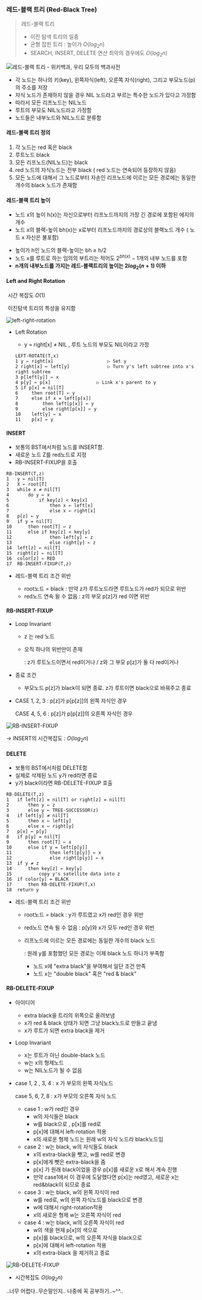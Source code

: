 ### 레드-블랙 트리 (Red-Black Tree)



> 레드-블랙 트리
>
> * 이진 탐색 트리의 일종
> * 균형 잡힌 트리 : 높이가 $O(log_2n)$
> * SEARCH, INSERT, DELETE 연산 최악의 경우에도 $O(log_2n)$ 



![레드-블랙 트리 - 위키백과, 우리 모두의 백과사전](https://upload.wikimedia.org/wikipedia/commons/thumb/6/66/Red-black_tree_example.svg/500px-Red-black_tree_example.svg.png)

* 각 노드는 하나의 키(key), 왼쪽자식(left), 오른쪽 자식(right), 그리고 부모노드(p)의 주소를 저장
* 자식 노드가 존재하지 않을 경우 NIL 노드라고 부르는 특수한 노드가 있다고 가정함
* 따라서 모든 리프노드는 NIL노드
* 루트의 부모도 NIL노드라고 가정함
* 노드들은 내부노드와 NIL노드로 분류함



#### 레드-블랙 트리 정의

1. 각 노드는 red 혹은 black
2. 루트노드 black
3. 모든 리프노드(NIL노드)는 black
4. red 노드의 자식노드는 전부 black ( red 노드는 연속되어 등장하지 않음)
5. 모든 노드에 대해서 그 노드로부터 자손인 리프노드에 이르는 모든 경로에는 동일한 개수의 black 노드가 존재함



#### 레드-블랙 트리 높이

* 노드 x의 높이 h(x)는 자신으로부터 리프노드까지의 가장 긴 경로에 포함된 에지의 개수
* 노드 x의 블랙-높이 bh(x)는 x로부터 리프노드까지의 경로상의 블랙노드 개수 ( 노드 x 자신은 불포함)

- 높이가 h인 노드의 블랙-높이는 bh ≥ h/2
- 노드 x를 루트로 하는 임의의 부트리는 적어도 $2^{bh(x)} - 1$개의 내부 노드를 포함
- **n개의 내부노드를 가지는 레드-블랙트리의 높이는 $2log_2(n+1)$ 이하**



#### Left and Right Rotation

​	시간 복잡도 $O(1)$

​	이진탐색 트리의 특성을 유지함

![left-right-rotation](C:\Users\hyemin\Desktop\left-right-rotation.PNG)



* Left Rotation

  * y = right[x] ≠ NIL , 루트 노드의 부모도 NIL이라고 가정

  ~~~pseudocode
  LEFT-ROTATE(T,x)
  1	y ← right[x]					▷ Set y
  2	right[x] ← left[y]				▷ Turn y's left subtree into x's right subtree
  3	p[left[y]] ← x
  4	p[y] ← p[x]					▷ Link x's parent to y
  5	if p[x] = nil[T]
  6		then root[T] ← y
  7		else if x = left[p[x]]
  8			then left[p[x]] ← y
  9			else right[p[x]] ← y
  10	left[y] ← x
  11	p[x] ← y
  ~~~

  

#### INSERT

* 보통의 BST에서처럼 노드를 INSERT함.
* 새로운 노드 Z를 red노드로 지정
* RB-INSERT-FIXUP을 호출

~~~pseudocode
RB-INSERT(T,z)
1	y ← nil[T]
2	X ← root[T]
3	while x ≠ nil[T]
4		do y ← x
5			if key[z] < key[x]
6				then x ← left[x]
7				else x ← right[x]
8	p[z] ← y
9	if y = nil[T]
10		then root[T] ← z
11		else if key[z] < key[y]
12				then left[y] ← z
13				else right[y] ← z
14	left[z] ← nil[T]
15	right[z] ← nil[T]
16	color[z] ← RED
17	RB-INSERT-FIXUP(T,z)
~~~

* 레드-블랙 트리 조건 위반 

  - root노드 = black : 만약 z가 루트노드라면 루트노드가 red가 되므로 위반
  - red노드 연속 될 수 없음 : z의 부모 p[z]가 red 이면 위반

  

#### RB-INSERT-FIXUP

* Loop Invariant

  - z 는 red 노드

  - 오직 하나의 위반만이 존재 

    : z가 루트노드이면서 red이거나 / z와 그 부모 p[z]가 둘 다 red이거나

* 종료 조건

  - 부모노드 p[z]가 black이 되면 종료. z가 루트이면 black으로 바꿔주고 종료

* CASE 1, 2, 3 : p[z]가 p[p[z]]의 왼쪽 자식인 경우

  CASE 4, 5, 6 : p[z]가 p[p[z]]의 오른쪽 자식인 경우

![RB-INSERT-FIXUP](C:\Users\hyemin\Desktop\RB-INSERT-FIXUP.PNG)



→ INSERT의 시간복잡도 : $O(log_2n)$



#### DELETE

* 보통의 BST에서처럼 DELETE함
* 실제로 삭제된 노드 y가 red라면 종료
* y가 black이라면 RB-DELETE-FIXUP 호출

~~~pseudocode
RB-DELETE(T,z)
1	if left[z] = nil[T] or right[z] = nil[T]
2		then y ← z
3		else y ← TREE-SUCCESSOR(z)
4	if left[y] ≠ nil[T]
5		then x ← left[y]
6		else x ← right[y]
7	p[x] ← p[y]
8	if p[y] = nil[T]
9		then root[T] ← x
10		else if y = left[p[y]]
11				then left[p[y]] ← x
12				else right[p[y]] ← x
13	if y ≠ z
14		then key[z] ← key[y]
15			copy y's satellite data into z
16	if color[y] = BLACK
17		then RB-DELETE-FIXUP(T,x)
18	return y
~~~

* 레드-블랙 트리 조건 위반 

  - root노드 = black : y가 루트였고 x가 red인 경우 위반

  - red노드 연속 될 수 없음 : p[y]와 x가 모두 red인 경우 위반

  - 리프노드에 이르는 모든 경로에는 동일한 개수의 black 노드 

    : 원래 y를 포함했던 모든 경로는 이제 black 노드 하나가 부족함

    - 노드 x에 "extra black"을 부여해서 일단 조건 만족
    - 노드 x는 "double black" 혹은 "red & black"



#### RB-DELETE-FIXUP

* 아이디어 
  - extra black을 트리의 위쪽으로 올려보냄
  - x가 red & black 상태가 되면 그냥 black노드로 만들고 끝냄
  - x가 루트가 되면 extra black을 제거

* Loop Invariant
  - x는 루트가 아닌 double-black 노드
  - w는 x의 형제노드
  - w는 NIL노드가 될 수 없음 

- case 1, 2 , 3, 4 : x 가 부모의 왼쪽 자식노드

  case 5, 6, 7, 8 : x가 부모의 오른쪽 자식 노드

  - case 1 : w가 red인 경우
    - w의 자식들은 black
    - w를 black으로 , p[x]를 red로
    - p[x]에 대해서 left-rotation 적용
    - x의 새로운 형제 노드는 원래 w의 자식 노드라 black노드임
  - case 2 : w는 black, w의 자식들도 black
    - x의 extra-black을 뺏고, w를 red로 변경
    - p[x]에게 뺏은 extra-black을 줌
    - p[x] 가 원래 black이었을 경우 p[x]를 새로운 x로 해서 계속 진행
    - 만약 case1에서 이 경우에 도달했다면 p[x]는 red였고, 새로운 x는 red&black이 되므로 종료
  - case 3 : w는 black, w의 왼쪽 자식이 red
    - w를 red로, w의 왼쪽 자식노드를 black으로 변경
    - w에 대해서 right-rotation적용
    - x의 새로운 형제 w는 오른쪽 자식이 red
  - case 4 : w는 black, w의 오른쪽 자식이 red
    - w의 색을 현재 p[x]의 색으로
    - p[x]를 black으로, w의 오른쪽 자식을 black으로
    - p[x]에 대해서 left-rotation 적용
    - x의 extra-black 을 제거하고 종료

![RB-DELETE-FIXUP](C:\Users\hyemin\Desktop\RB-DELETE-FIXUP.PNG)



- 시간복잡도 $O(log_2n)$



..너무 어렵다..무슨말인지.. 나중에 꼭 공부하기..~^^..